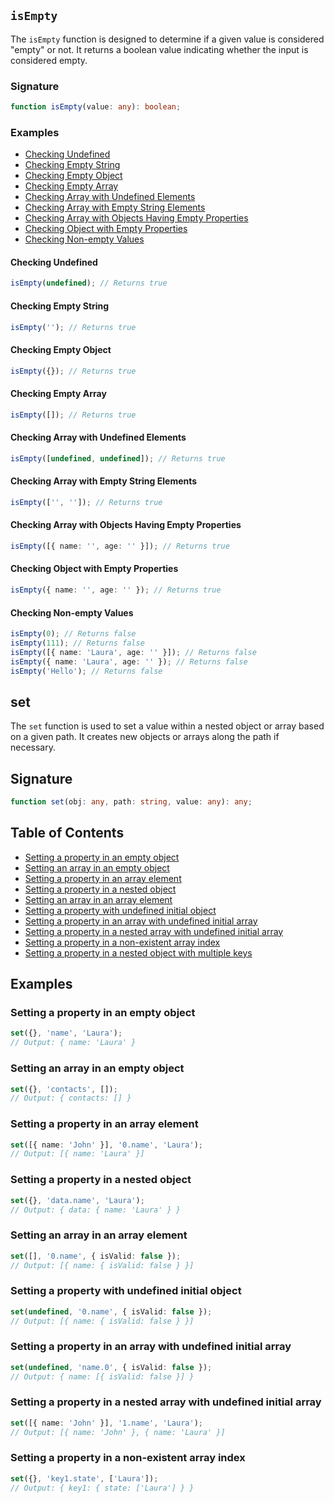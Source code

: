 ## `isEmpty`

The `isEmpty` function is designed to determine if a given value is considered "empty" or not. It returns a boolean value indicating whether the input is considered empty.

### Signature

```typescript
function isEmpty(value: any): boolean;
```

### Examples

- [Checking Undefined](#checking-undefined)
- [Checking Empty String](#checking-empty-string)
- [Checking Empty Object](#checking-empty-object)
- [Checking Empty Array](#checking-empty-array)
- [Checking Array with Undefined Elements](#checking-array-with-undefined-elements)
- [Checking Array with Empty String Elements](#checking-array-with-empty-string-elements)
- [Checking Array with Objects Having Empty Properties](#checking-array-with-objects-having-empty-properties)
- [Checking Object with Empty Properties](#checking-object-with-empty-properties)
- [Checking Non-empty Values](#checking-non-empty-values)

#### Checking Undefined

```typescript
isEmpty(undefined); // Returns true
```

#### Checking Empty String

```typescript
isEmpty(''); // Returns true
```

#### Checking Empty Object

```typescript
isEmpty({}); // Returns true
```

#### Checking Empty Array

```typescript
isEmpty([]); // Returns true
```

#### Checking Array with Undefined Elements

```typescript
isEmpty([undefined, undefined]); // Returns true
```

#### Checking Array with Empty String Elements

```typescript
isEmpty(['', '']); // Returns true
```

#### Checking Array with Objects Having Empty Properties

```typescript
isEmpty([{ name: '', age: '' }]); // Returns true
```

#### Checking Object with Empty Properties

```typescript
isEmpty({ name: '', age: '' }); // Returns true
```

#### Checking Non-empty Values

```typescript
isEmpty(0); // Returns false
isEmpty(111); // Returns false
isEmpty([{ name: 'Laura', age: '' }]); // Returns false
isEmpty({ name: 'Laura', age: '' }); // Returns false
isEmpty('Hello'); // Returns false
```

## set

The `set` function is used to set a value within a nested object or array based on a given path. It creates new objects or arrays along the path if necessary.

## Signature

```typescript
function set(obj: any, path: string, value: any): any;
```

## Table of Contents

- [Setting a property in an empty object](#setting-a-property-in-an-empty-object)
- [Setting an array in an empty object](#setting-an-array-in-an-empty-object)
- [Setting a property in an array element](#setting-a-property-in-an-array-element)
- [Setting a property in a nested object](#setting-a-property-in-a-nested-object)
- [Setting an array in an array element](#setting-an-array-in-an-array-element)
- [Setting a property with undefined initial object](#setting-a-property-with-undefined-initial-object)
- [Setting a property in an array with undefined initial array](#setting-a-property-in-an-array-with-undefined-initial-array)
- [Setting a property in a nested array with undefined initial array](#setting-a-property-in-a-nested-array-with-undefined-initial-array)
- [Setting a property in a non-existent array index](#setting-a-property-in-a-non-existent-array-index)
- [Setting a property in a nested object with multiple keys](#setting-a-property-in-a-nested-object-with-multiple-keys)

## Examples

### Setting a property in an empty object

```typescript
set({}, 'name', 'Laura');
// Output: { name: 'Laura' }
```

### Setting an array in an empty object

```typescript
set({}, 'contacts', []);
// Output: { contacts: [] }
```

### Setting a property in an array element

```typescript
set([{ name: 'John' }], '0.name', 'Laura');
// Output: [{ name: 'Laura' }]
```

### Setting a property in a nested object

```typescript
set({}, 'data.name', 'Laura');
// Output: { data: { name: 'Laura' } }
```

### Setting an array in an array element

```typescript
set([], '0.name', { isValid: false });
// Output: [{ name: { isValid: false } }]
```

### Setting a property with undefined initial object

```typescript
set(undefined, '0.name', { isValid: false });
// Output: [{ name: { isValid: false } }]
```

### Setting a property in an array with undefined initial array

```typescript
set(undefined, 'name.0', { isValid: false });
// Output: { name: [{ isValid: false }] }
```

### Setting a property in a nested array with undefined initial array

```typescript
set([{ name: 'John' }], '1.name', 'Laura');
// Output: [{ name: 'John' }, { name: 'Laura' }]
```

### Setting a property in a non-existent array index

```typescript
set({}, 'key1.state', ['Laura']);
// Output: { key1: { state: ['Laura'] } }
```
